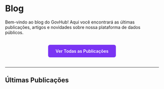 # Blog

Bem-vindo ao blog do GovHub! Aqui você encontrará as últimas publicações, artigos e novidades sobre nossa plataforma de dados públicos.

<div style="text-align: center; margin: 2rem 0;">
    <a href="../land/dist/publicacoes.html" style="display: inline-block; background: #7A34F3; color: white; padding: 12px 24px; text-decoration: none; border-radius: 6px; font-weight: 600;">
        Ver Todas as Publicações
    </a>
</div>

---

## Últimas Publicações

<!-- Blog posts will be automatically generated here by the blog plugin -->
